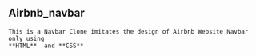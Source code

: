 ## Airbnb_navbar
    This is a Navbar Clone imitates the design of Airbnb Website Navbar only using 
    **HTML**  and **CSS**
 

